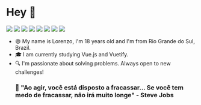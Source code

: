 # Hey 👋
  
![](https://camo.githubusercontent.com/dd433625a6e00049c26f08143705ff9e32d5da44f503f1be133664b11e37e34b/68747470733a2f2f696d672e736869656c64732e696f2f62616467652f432532332d3233393132303f7374796c653d666f722d7468652d6261646765266c6f676f3d632d7368617270266c6f676f436f6c6f723d7768697465) ![](https://camo.githubusercontent.com/d63d473e728e20a286d22bb2226a7bf45a2b9ac6c72c59c0e61e9730bfe4168c/68747470733a2f2f696d672e736869656c64732e696f2f62616467652f48544d4c352d4533344632363f7374796c653d666f722d7468652d6261646765266c6f676f3d68746d6c35266c6f676f436f6c6f723d7768697465) ![](https://camo.githubusercontent.com/9d07c04bdd98c662d5df9d4e1cc1de8446ffeaebca330feb161f1fb8e1188204/68747470733a2f2f696d672e736869656c64732e696f2f62616467652f4a6176615363726970742d4637444631453f7374796c653d666f722d7468652d6261646765266c6f676f3d6a617661736372697074266c6f676f436f6c6f723d626c61636b) ![](https://camo.githubusercontent.com/7fa07dc120a1a9828eaca37e0ca4e22a37253834b3051b9ee5cfe3f3392bc236/68747470733a2f2f696d672e736869656c64732e696f2f62616467652f4353532d3233393132303f7374796c653d666f722d7468652d6261646765266c6f676f3d63737333266c6f676f436f6c6f723d7768697465)
![](https://img.shields.io/badge/Python-FFD43B?style=for-the-badge&logo=python&logoColor=darkgreen)
![](https://img.shields.io/badge/Vue.js-35495E?style=for-the-badge&logo=vuedotjs&logoColor=4FC08D)
![](https://img.shields.io/badge/Vuetify-1867C0?style=for-the-badge&logo=vuetify&logoColor=AEDDFF)
![](https://img.shields.io/badge/-Arduino-00979D?style=for-the-badge&logo=Arduino&logoColor=white)
- 😄 My name is Lorenzo, I'm 18 years old and I'm from Rio Grande do Sul, Brazil. 
- 🎓 I am currently studying Vue.js and Vuetify.
- 🔍 I'm passionate about solving problems. Always open to new challenges!
	### 📌 "Ao agir, você está disposto a fracassar... Se você tem medo de fracassar, não irá muito longe" - Steve Jobs

